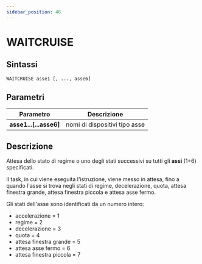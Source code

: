 ```yaml
---
sidebar_position: 46
---
```


# WAITCRUISE

## Sintassi

  ```
 WAITCRUISE asse1 [, ..., asse6] 
  ```

## Parametri
|Parametro                 | Descrizione                     |                
|--------------------------|---------------------------------|
| **asse1...[...asse6]**   | nomi di dispositivi tipo asse   |         

## Descrizione
Attesa dello stato di regime o uno degli stati successivi su tutti gli **assi** (1÷6) specificati.

Il task, in cui viene eseguita l'istruzione, viene messo in attesa, fino a quando l'asse si trova negli stati di regime, decelerazione, quota, attesa finestra grande, attesa finestra piccola e attesa asse fermo.

Gli stati dell'asse sono identificati da un numero intero:
- accelerazione = 1
- regime = 2
- decelerazione = 3
- quota = 4
- attesa finestra grande = 5
- attesa asse fermo = 6
- attesa finestra piccola = 7
